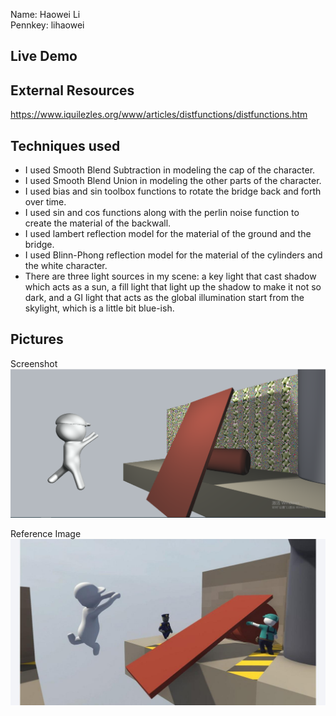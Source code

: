 Name: Haowei Li\
Pennkey: lihaowei

## Live Demo

## External Resources
https://www.iquilezles.org/www/articles/distfunctions/distfunctions.htm

## Techniques used
- I used Smooth Blend Subtraction in modeling the cap of the character.
- I used Smooth Blend Union in modeling the other parts of the character.
- I used bias and sin toolbox functions to rotate the bridge back and forth over time.
- I used sin and cos functions along with the perlin noise function to create the material of the backwall.
- I used lambert reflection model for the material of the ground and the bridge.
- I used Blinn-Phong reflection model for the material of the cylinders and the white character.
- There are three light sources in my scene: a key light that cast shadow which acts as a sun, a fill light that light up the shadow to make it not so dark, and a GI light that acts as the global illumination start from the skylight, which is a little bit blue-ish.

## Pictures
Screenshot
![](./screenshot.png)

Reference Image
![](./Reference_Image.png)

